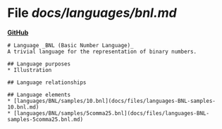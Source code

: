 # File _docs/languages/bnl.md_
**[GitHub](https://github.com/softlang/yas/blob/master/docs/languages/bnl.md)**
```
# Language _BNL (Basic Number Language)_
A trivial language for the representation of binary numbers.

## Language purposes
* Illustration

## Language relationships

## Language elements
* [languages/BNL/samples/10.bnl](docs/files/languages-BNL-samples-10.bnl.md)
* [languages/BNL/samples/5comma25.bnl](docs/files/languages-BNL-samples-5comma25.bnl.md)
```
